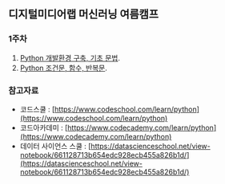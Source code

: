 ## 디지털미디어랩 머신러닝 여름캠프

### 1주차
1. [Python 개발환경 구축, 기초 문법](https://yonseidmlab.github.io/dmlab-week1.html).
2. [Python 조건문, 함수, 반복문](https://yonseidmlab.github.io/dmlab-week1-2.html).

### 참고자료
* 코드스쿨 : [https://www.codeschool.com/learn/python](https://www.codeschool.com/learn/python)
* 코드아카데미 : [https://www.codecademy.com/learn/python](https://www.codecademy.com/learn/python)
* 데이터 사이언스 스쿨 : [https://datascienceschool.net/view-notebook/661128713b654edc928ecb455a826b1d/](https://datascienceschool.net/view-notebook/661128713b654edc928ecb455a826b1d/)
